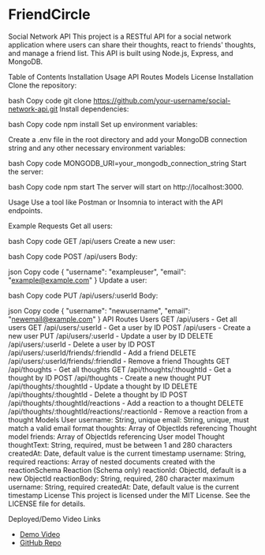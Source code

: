 # FriendCircle

Social Network API
This project is a RESTful API for a social network application where users can share their thoughts, react to friends' thoughts, and manage a friend list. This API is built using Node.js, Express, and MongoDB.

Table of Contents
Installation
Usage
API Routes
Models
License
Installation
Clone the repository:

bash
Copy code
git clone https://github.com/your-username/social-network-api.git
Install dependencies:

bash
Copy code
npm install
Set up environment variables:

Create a .env file in the root directory and add your MongoDB connection string and any other necessary environment variables:

bash
Copy code
MONGODB_URI=your_mongodb_connection_string
Start the server:

bash
Copy code
npm start
The server will start on http://localhost:3000.

Usage
Use a tool like Postman or Insomnia to interact with the API endpoints.

Example Requests
Get all users:

bash
Copy code
GET /api/users
Create a new user:

bash
Copy code
POST /api/users
Body:

json
Copy code
{
    "username": "exampleuser",
    "email": "example@example.com"
}
Update a user:

bash
Copy code
PUT /api/users/:userId
Body:

json
Copy code
{
    "username": "newusername",
    "email": "newemail@example.com"
}
API Routes
Users
GET /api/users - Get all users
GET /api/users/:userId - Get a user by ID
POST /api/users - Create a new user
PUT /api/users/:userId - Update a user by ID
DELETE /api/users/:userId - Delete a user by ID
POST /api/users/:userId/friends/:friendId - Add a friend
DELETE /api/users/:userId/friends/:friendId - Remove a friend
Thoughts
GET /api/thoughts - Get all thoughts
GET /api/thoughts/:thoughtId - Get a thought by ID
POST /api/thoughts - Create a new thought
PUT /api/thoughts/:thoughtId - Update a thought by ID
DELETE /api/thoughts/:thoughtId - Delete a thought by ID
POST /api/thoughts/:thoughtId/reactions - Add a reaction to a thought
DELETE /api/thoughts/:thoughtId/reactions/:reactionId - Remove a reaction from a thought
Models
User
username: String, unique
email: String, unique, must match a valid email format
thoughts: Array of ObjectIds referencing Thought model
friends: Array of ObjectIds referencing User model
Thought
thoughtText: String, required, must be between 1 and 280 characters
createdAt: Date, default value is the current timestamp
username: String, required
reactions: Array of nested documents created with the reactionSchema
Reaction (Schema only)
reactionId: ObjectId, default is a new ObjectId
reactionBody: String, required, 280 character maximum
username: String, required
createdAt: Date, default value is the current timestamp
License
This project is licensed under the MIT License. See the LICENSE file for details.

Deployed/Demo Video Links
* [Demo Video](https://drive.google.com/file/d/1gMGkH70X2ZtVnX42GzOIvak4rG-XT3LF/view?usp=drive_link)
* [GitHub Repo](https://github.com/Faiza-Haque/FriendCircle)
